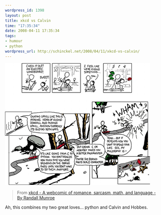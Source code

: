 ```yaml
--- 
wordpress_id: 1398
layout: post
title: xkcd vs Calvin
time: "17:35:34"
date: 2008-04-11 17:35:34
tags: 
- humour
- python
wordpress_url: http://schinckel.net/2008/04/11/xkcd-vs-calvin/
---
```

![electric_skateboard_double_comic.png][1]

> From [xkcd - A webcomic of romance, sarcasm, math, and language - By Randall Munroe][2]


Ah, this combines my two great loves... python and Calvin and Hobbes.

   [1]: /images/2008/04/electric-skateboard-double-comic.jpg
   [2]: http://xkcd.com/409/

